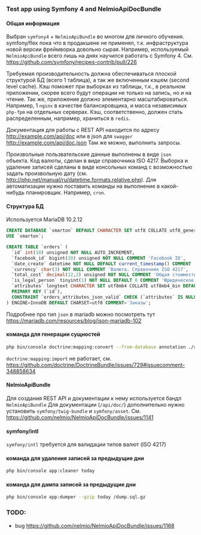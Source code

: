 ### Test app using Symfony 4 and NelmioApiDocBundle


#### Общая информация
Выбран `symfony4` + `NelmioApiBundle` во многом для личного обучения. symfony/flex пока что в продакшене не применял, т.к. инфраструктура новой версии фреймворка довольно сырая.
Например, используемый `NelmioApiBundle` всего лишь на днях научился работать с Symfony 4. См. https://github.com/symfony/recipes-contrib/pull/226

Требуемая производительность должна обеспечиваться плоской структурой БД (всего 1 таблица), а так же включенным кэшем (second level cache). Кэш поможет при выборках из таблицы, т.к., в реальном приложении, скорее всего будут операции не только на запись, но и на чтение.
Так же, приложение должно элементарно масштабироваться. Например, 1 `nginx` в качестве балансировщика, и масса независимых `php-fpm` на отдельных серверах. Кэш, соответственно, должен стать распределенным, например, храниться в `redis`.

Документация для работы с REST API находится по адресу http://example.com/api/doc или в json для `swagger` http://example.com/api/doc.json
Там же можно, выполнить запросы.

Произвольные пользвательские данные выполнены в виде `json` объекта.
Код валюты, сделан в виде справочника ISO 4217.
Выборка и удаление записей сделаны в виде консольных команд с возможностью задать произвольную дату (см. http://php.net/manual/ru/datetime.formats.relative.php).
Для автоматизации нужно поставить команды на выполнение в какой-нибудь планировщик. Например, `cron`.


#### Структура БД
Используется MariaDB 10.2.12
```sql
CREATE DATABASE `smarton` DEFAULT CHARACTER SET utf8 COLLATE utf8_general_ci;
USE `smarton`;

CREATE TABLE `orders` (
  `id` int(10) unsigned NOT NULL AUTO_INCREMENT,
  `facebook_id` bigint(20) unsigned NOT NULL COMMENT 'Facebook ID',
  `date_create` datetime NOT NULL DEFAULT current_timestamp() COMMENT 'Дата создания записи',
  `currency` char(3) NOT NULL COMMENT 'Валюта. Справочник ISO 4217',
  `total_cost` decimal(12,2) unsigned NOT NULL COMMENT 'Общая стоимость заказа',
  `is_legal_person` tinyint(1) NOT NULL DEFAULT 0 COMMENT 'Юридическое лицо',
  `attributes` longtext CHARACTER SET utf8mb4 COLLATE utf8mb4_bin DEFAULT NULL COMMENT 'Произвольные атрибуты в JSON',
  PRIMARY KEY (`id`),
  CONSTRAINT `orders_attributes_json_valid` CHECK (`attributes` IS NULL OR json_valid(`attributes`))
) ENGINE=InnoDB DEFAULT CHARSET=utf8 COMMENT='Заказы';
```
Подробнее про тип `json` в mariadb можно посмотреть тут https://mariadb.com/resources/blog/json-mariadb-102


#### команда для генерации сущностей
```bash
php bin/console doctrine:mapping:convert --from-database annotation ./src/Entity
```
`doctrine:mapping:import` не работает, см. https://github.com/doctrine/DoctrineBundle/issues/729#issuecomment-348858634


#### NelmioApiBundle
Для создания REST API и документации к нему используется бандл `NelmioApiBundle`
Для документации (`/api/doc/`) дополнительно нужно установить `symfony/twig-bundle` и `symfony/asset`. См. https://github.com/nelmio/NelmioApiDocBundle/issues/1141


#### symfony/intl
`symfony/intl` требуется для валидации типов валют (ISO 4217)


#### команда для удаления записей за предыдущие дни
```bash
php bin/console app:cleaner today
```

#### команда для дампа записей за предыдущие дни
```bash
php bin/console app:dumper --gzip today /dump.sql.gz
```


### TODO:
- bug https://github.com/nelmio/NelmioApiDocBundle/issues/1168
